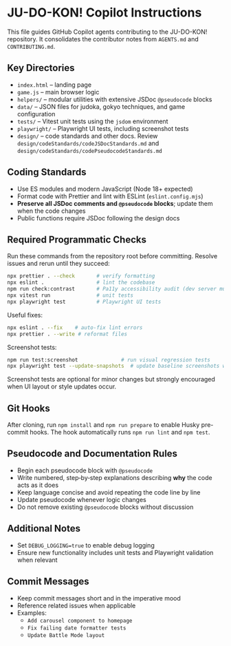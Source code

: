 # JU-DO-KON! Copilot Instructions

This file guides GitHub Copilot agents contributing to the JU-DO-KON! repository. It consolidates the contributor notes from `AGENTS.md` and `CONTRIBUTING.md`.

## Key Directories

- `index.html` – landing page
- `game.js` – main browser logic
- `helpers/` – modular utilities with extensive JSDoc `@pseudocode` blocks
- `data/` – JSON files for judoka, gokyo techniques, and game configuration
- `tests/` – Vitest unit tests using the `jsdom` environment
- `playwright/` – Playwright UI tests, including screenshot tests
- `design/` – code standards and other docs. Review `design/codeStandards/codeJSDocStandards.md` and `design/codeStandards/codePseudocodeStandards.md`

## Coding Standards

- Use ES modules and modern JavaScript (Node 18+ expected)
- Format code with Prettier and lint with ESLint (`eslint.config.mjs`)
- **Preserve all JSDoc comments and `@pseudocode` blocks**; update them when the code changes
- Public functions require JSDoc following the design docs

## Required Programmatic Checks

Run these commands from the repository root before committing. Resolve issues and rerun until they succeed:

```bash
npx prettier . --check       # verify formatting
npx eslint .                 # lint the codebase
npm run check:contrast       # Pa11y accessibility audit (dev server must run)
npx vitest run               # unit tests
npx playwright test          # Playwright UI tests
```

Useful fixes:

```bash
npx eslint . --fix    # auto-fix lint errors
npx prettier . --write # reformat files
```

Screenshot tests:

```bash
npm run test:screenshot              # run visual regression tests
npx playwright test --update-snapshots  # update baseline screenshots when needed
```

Screenshot tests are optional for minor changes but strongly encouraged when UI layout or style updates occur.

## Git Hooks

After cloning, run `npm install` and `npm run prepare` to enable Husky pre-commit hooks. The hook automatically runs `npm run lint` and `npm test`.

## Pseudocode and Documentation Rules

- Begin each pseudocode block with `@pseudocode`
- Write numbered, step‑by‑step explanations describing **why** the code acts as it does
- Keep language concise and avoid repeating the code line by line
- Update pseudocode whenever logic changes
- Do not remove existing `@pseudocode` blocks without discussion

## Additional Notes

- Set `DEBUG_LOGGING=true` to enable debug logging
- Ensure new functionality includes unit tests and Playwright validation when relevant

## Commit Messages

- Keep commit messages short and in the imperative mood
- Reference related issues when applicable
- Examples:
  - `Add carousel component to homepage`
  - `Fix failing date formatter tests`
  - `Update Battle Mode layout`
